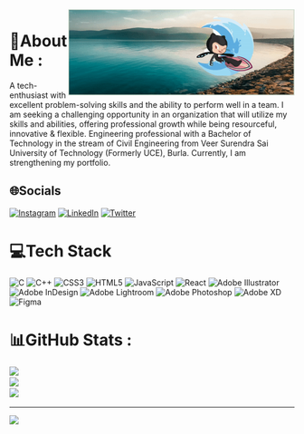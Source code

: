 <img align="right" alt="Banner" width="400" src="https://github.com/abhijeet317/abhijeet317/blob/401af5614f2961cfdc312495ce11f64e445508fb/images/ezgif.com-gif-maker.gif">

# 💫About Me :
A tech-enthusiast with excellent problem-solving skills and the ability to perform well in a team. I am seeking a challenging opportunity in an organization that will utilize my skills and abilities, offering professional growth while being resourceful, innovative & flexible.
Engineering professional with a Bachelor of Technology in the stream of Civil Engineering from Veer Surendra Sai University of Technology (Formerly UCE), Burla. Currently, I am strengthening my portfolio.

## 🌐Socials
[![Instagram](https://img.shields.io/badge/Instagram-%23E4405F.svg?logo=Instagram&logoColor=white)](https://instagram.com/theabhijeet.m) [![LinkedIn](https://img.shields.io/badge/LinkedIn-%230077B5.svg?logo=linkedin&logoColor=white)](https://linkedin.com/in/abhijeetmohankuda) [![Twitter](https://img.shields.io/badge/Twitter-%231DA1F2.svg?logo=Twitter&logoColor=white)](https://twitter.com/theabhijeet_m) 

# 💻Tech Stack
![C](https://img.shields.io/badge/c-%2300599C.svg?style=for-the-badge&logo=c&logoColor=white) ![C++](https://img.shields.io/badge/c++-%2300599C.svg?style=for-the-badge&logo=c%2B%2B&logoColor=white) ![CSS3](https://img.shields.io/badge/css3-%231572B6.svg?style=for-the-badge&logo=css3&logoColor=white) ![HTML5](https://img.shields.io/badge/html5-%23E34F26.svg?style=for-the-badge&logo=html5&logoColor=white) ![JavaScript](https://img.shields.io/badge/javascript-%23323330.svg?style=for-the-badge&logo=javascript&logoColor=%23F7DF1E) ![React](https://img.shields.io/badge/react-%2320232a.svg?style=for-the-badge&logo=react&logoColor=%2361DAFB) ![Adobe Illustrator](https://img.shields.io/badge/adobeillustrator-%23FF9A00.svg?style=for-the-badge&logo=adobeillustrator&logoColor=white) ![Adobe InDesign](https://img.shields.io/badge/Adobe%20InDesign-49021F?style=for-the-badge&logo=adobeindesign&logoColor=white) ![Adobe Lightroom](https://img.shields.io/badge/Adobe%20Lightroom-31A8FF.svg?style=for-the-badge&logo=Adobe%20Lightroom&logoColor=white) ![Adobe Photoshop](https://img.shields.io/badge/adobephotoshop-%2331A8FF.svg?style=for-the-badge&logo=adobephotoshop&logoColor=white) ![Adobe XD](https://img.shields.io/badge/Adobe%20XD-470137?style=for-the-badge&logo=Adobe%20XD&logoColor=#FF61F6) 	![Figma](https://img.shields.io/badge/figma-%23F24E1E.svg?style=for-the-badge&logo=figma&logoColor=white)
# 📊GitHub Stats :
![](https://github-readme-stats.vercel.app/api?username=abhijeet317&theme=radical&hide_border=true&include_all_commits=true&count_private=false)<br/>
![](https://github-readme-streak-stats.herokuapp.com/?user=abhijeet317&theme=radical&hide_border=true)<br/>
![](https://github-readme-stats.vercel.app/api/top-langs/?username=abhijeet317&theme=radical&hide_border=true&include_all_commits=true&count_private=false&layout=compact)

---
[![](https://visitcount.itsvg.in/api?id=abhijeet317&icon=0&color=0)](https://visitcount.itsvg.in)
